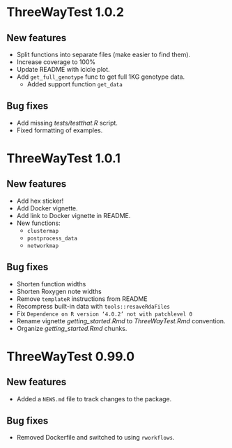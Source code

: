 # ThreeWayTest 1.0.2

## New features

* Split functions into separate files (make easier to find them).
* Increase coverage to 100%
* Update README with icicle plot.
* Add `get_full_genotype` func to get full 1KG genotype data.
    - Added support function `get_data` 

## Bug fixes

* Add missing *tests/testthat.R* script.
* Fixed formatting of examples.

# ThreeWayTest 1.0.1

## New features

* Add hex sticker!
* Add Docker vignette.
* Add link to Docker vignette in README.
* New functions:
    - `clustermap`
    - `postprocess_data`
    - `networkmap`

## Bug fixes

* Shorten function widths
* Shorten Roxygen note widths
* Remove `templateR` instructions from README
* Recompress built-in data with `tools::resaveRdaFiles`
* Fix `Dependence on R version ‘4.0.2’ not with patchlevel 0`
* Rename vignette *getting_started.Rmd* to *ThreeWayTest.Rmd* convention.
* Organize *getting_started.Rmd* chunks.


# ThreeWayTest 0.99.0

## New features
 
* Added a `NEWS.md` file to track changes to the package.

## Bug fixes

* Removed Dockerfile and switched to using `rworkflows`.